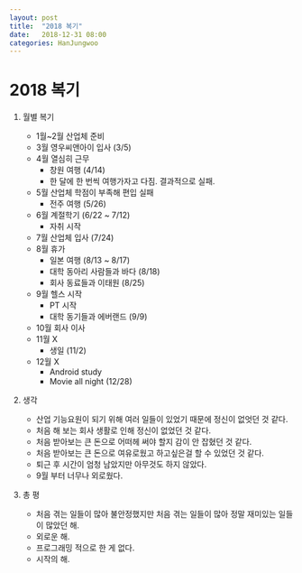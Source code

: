 ```yaml
---
layout: post
title:  "2018 복기"
date:   2018-12-31 08:00
categories: HanJungwoo
---
```

# 2018 복기

1. 월별 복기
    * 1월~2월 산업체 준비
    * 3월 영우씨앤아이 입사 (3/5)
    * 4월 열심히 근무
      * 창원 여행 (4/14)
      * 한 달에 한 번씩 여행가자고 다짐. 결과적으로 실패.
    * 5월 산업체 학점이 부족해 편입 실패
      * 전주 여행 (5/26)
    * 6월 계절학기 (6/22 ~ 7/12)
      * 자취 시작
    * 7월 산업체 입사 (7/24)
    * 8월 휴가
      * 일본 여행 (8/13 ~ 8/17)
      * 대학 동아리 사람들과 바다 (8/18)
      * 회사 동료들과 이태원 (8/25)
    * 9월 헬스 시작
      * PT 시작
      * 대학 동기들과 에버랜드 (9/9)
    * 10월 회사 이사
    * 11월 X
      * 생일 (11/2)
    * 12월 X
      * Android study
      * Movie all night (12/28)

2. 생각
    * 산업 기능요원이 되기 위해 여러 일들이 있었기 때문에 정신이 없엇던 것 같다.
    * 처음 해 보는 회사 생활로 인해 정신이 없었던 것 같다.
    * 처음 받아보는 큰 돈으로 어떠헤 써야 할지 감이 안 잡혔던 것 같다.
    * 처음 받아보는 큰 돈으로 여유로웠고 하고싶은걸 할 수 있었던 것 같다.
    * 퇴근 후 시간이 엄청 남았지만 아무것도 하지 않았다.
    * 9월 부터 너무나 외로웠다.

3. 총 평
    * 처음 겪는 일들이 많아 불안정했지만 처음 겪는 일들이 많아 정말 재미있는 일들이 많았던 해.
    * 외로운 해.
    * 프로그래밍 적으로 한 게 없다.
    * 시작의 해.
